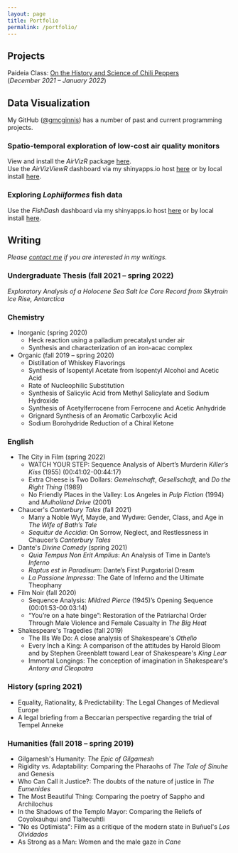 ```yaml
---
layout: page
title: Portfolio
permalink: /portfolio/
---
```


## Projects

Paideia Class: [On the History and Science of Chili Peppers](https://gmcginnis.github.io/2022/01/20/paideia-peppers.html)  
(<i>December 2021 – January 2022</i>)  



## Data Visualization

My GitHub ([@gmcginnis](https://github.com/gmcginnis)) has a number of past and current programming projects.

### Spatio-temporal exploration of low-cost air quality monitors
View and install the _AirVizR_ package [here](https://github.com/gmcginnis/AirVizR).  
Use the _AirVizViewR_ dashboard via my shinyapps.io host [here](https://gmcginnis.shinyapps.io/airvizviewr/) or by local install [here](https://github.com/gmcginnis/AirVizViewR).

### Exploring _Lophiiformes_ fish data
Use the _FishDash_ dashboard via my shinyapps.io host [here](https://gmcginnis.shinyapps.io/FishDash/) or by local install [here](https://github.com/gmcginnis/FishDash).

## Writing

_Please [contact me](mailto:gillian.a.mcginnis@gmail.com) if you are interested in my writings._

### Undergraduate Thesis (fall 2021 – spring 2022)
_Exploratory Analysis of a Holocene Sea Salt Ice Core Record from Skytrain Ice Rise, Antarctica_

### Chemistry
* Inorganic (spring 2020)
    + Heck reaction using a palladium precatalyst under air
    + Synthesis and characterization of an iron-acac complex
* Organic (fall 2019 – spring 2020)
    + Distillation of Whiskey Flavorings
    + Synthesis of Isopentyl Acetate from Isopentyl Alcohol and Acetic Acid
    + Rate of Nucleophilic Substitution
    + Synthesis of Salicylic Acid from Methyl Salicylate and Sodium Hydroxide
    + Synthesis of Acetylferrocene from Ferrocene and Acetic Anhydride
    + Grignard Synthesis of an Aromatic Carboxylic Acid
    + Sodium Borohydride Reduction of a Chiral Ketone

### English
* The City in Film (spring 2022)
    + WATCH YOUR STEP: Sequence Analysis of Albert’s Murderin _Killer’s Kiss_ (1955) (00:41:02-00:44:17)
    + Extra Cheese is Two Dollars: _Gemeinschaft_, _Gesellschaft_, and _Do the Right Thing_ (1989)
    + No Friendly Places in the Valley: Los Angeles in _Pulp Fiction_ (1994) and _Mulholland Drive_ (2001)
* Chaucer's _Canterbury Tales_ (fall 2021)
    + Many a Noble Wyf, Mayde, and Wydwe: Gender, Class, and Age in _The Wife of Bath’s Tale_
    + _Sequitur de Accidia_: On Sorrow, Neglect, and Restlessness in Chaucer’s _Canterbury Tales_
* Dante's _Divine Comedy_ (spring 2021)
    + _Quia Tempus Non Erit Amplius_: An Analysis of Time in Dante’s _Inferno_
    + _Raptus est in Paradisum_: Dante’s First Purgatorial Dream
    + _La Passione Impressa_: The Gate of Inferno and the Ultimate Theophany
* Film Noir (fall 2020)
    + Sequence Analysis: _Mildred Pierce_ (1945)’s Opening Sequence (00:01:53-00:03:14)
    + “You’re on a hate binge”: Restoration of the Patriarchal Order Through Male Violence and Female Casualty in _The Big Heat_
* Shakespeare's Tragedies (fall 2019)
    + The Ills We Do: A close analysis of Shakespeare's _Othello_
    + Every Inch a King: A comparison of the attitudes by Harold Bloom and by Stephen Greenblatt toward Lear of Shakespeare's _King Lear_
    + Immortal Longings: The conception of imagination in Shakespeare's _Antony and Cleopatra_

### History (spring 2021)
+ Equality, Rationality, & Predictability: The Legal Changes of Medieval Europe
+ A legal briefing from a Beccarian perspective regarding the trial of Tempel Anneke

### Humanities (fall 2018 – spring 2019)
* Gilgamesh's Humanity: _The Epic of Gilgamesh_
* Rigidity vs. Adaptability: Comparing the Pharaohs of _The Tale of Sinuhe_ and Genesis
* Who Can Call it Justice?: The doubts of the nature of justice in _The Eumenides_
* The Most Beautiful Thing: Comparing the poetry of Sappho and Archilochus
* In the Shadows of the Templo Mayor: Comparing the Reliefs of Coyolxauhqui and Tlaltecuhtli
* "No es Optimista": Film as a critique of the modern state in Bu&ntilde;uel's _Los Olvidados_
* As Strong as a Man: Women and the male gaze in _Cane_